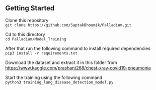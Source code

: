 ## Getting Started
Clone this repository<br>
```git clone https://github.com/SaptakBhoumik/Palladium.git```

Cd to this directory<br>
```cd Palladium/Model_Training```

After that run the following command to install required dependencies<br>
```pip3 install -r requirements.txt```

Download the dataset and extract it in this folder from https://www.kaggle.com/prashant268/chest-xray-covid19-pneumonia <br>

Start the training using the following command<br>
```python3 training_lung_disease_detection_model.py```
